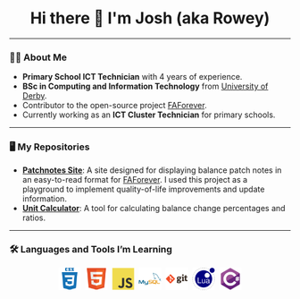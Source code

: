 <h1 align="center">
  Hi there 👋 I'm Josh (aka Rowey)
</h1>

---

### 👨‍💻 About Me
- **Primary School ICT Technician** with 4 years of experience.
- **BSc in Computing and Information Technology** from [University of Derby](https://www.derby.ac.uk).
- Contributor to the open-source project [FAForever](https://github.com/FAForever).
- Currently working as an **ICT Cluster Technician** for primary schools.

---

### 🖥️ My Repositories
- **[Patchnotes Site](https://github.com/FAForever/patchnotes)**: A site designed for displaying balance patch notes in an easy-to-read format for [FAForever](https://github.com/FAForever). I used this project as a playground to implement quality-of-life improvements and update information.
- **[Unit Calculator](https://github.com/MrRowey/UnitCalculator)**: A tool for calculating balance change percentages and ratios.

---

### 🛠️ Languages and Tools I’m Learning
<div align="center">
  <img src="https://github.com/devicons/devicon/blob/master/icons/css3/css3-plain-wordmark.svg" title="CSS3" alt="CSS" width="40" height="40"/>&nbsp;
  <img src="https://github.com/devicons/devicon/blob/master/icons/html5/html5-original.svg" title="HTML5" alt="HTML" width="40" height="40"/>&nbsp;
  <img src="https://github.com/devicons/devicon/blob/master/icons/javascript/javascript-original.svg" title="JavaScript" alt="JS" width="40" height="40"/>&nbsp;
  <img src="https://github.com/devicons/devicon/blob/master/icons/mysql/mysql-original-wordmark.svg" title="MySQL" alt="MySQL" width="40" height="40"/>&nbsp;
  <img src="https://github.com/devicons/devicon/blob/master/icons/git/git-original-wordmark.svg" title="Git" alt="Git" width="40" height="40"/>&nbsp;
  <img src="https://github.com/devicons/devicon/blob/master/icons/lua/lua-original.svg" title="Lua" alt="Lua" width="40" height="40"/>&nbsp;
  <img src="https://github.com/devicons/devicon/blob/master/icons/csharp/csharp-original.svg" title="C#" alt="C#" width="40" height="40"/>
</div>
